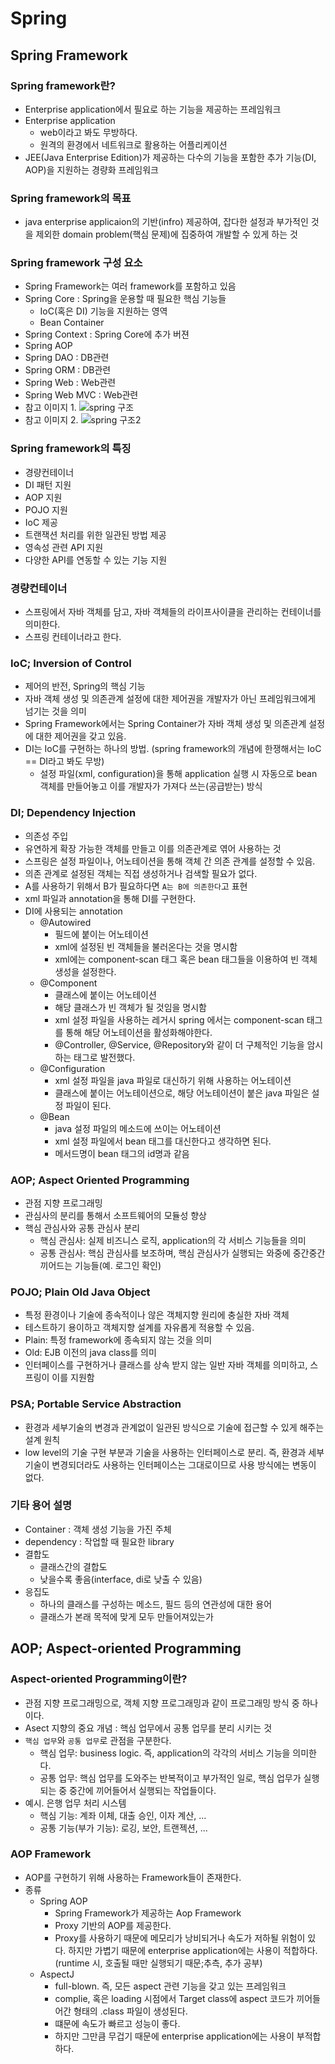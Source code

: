 # Spring

## Spring Framework

### Spring framework란?
- Enterprise application에서 필요로 하는 기능을 제공하는 프레임워크
- Enterprise application
  - web이라고 봐도 무방하다.
  - 원격의 환경에서 네트워크로 활용하는 어플리케이션
- JEE(Java Enterprise Edition)가 제공하는 다수의 기능을 포함한 추가 기능(DI, AOP)을 지원하는 경량화 프레임워크

### Spring framework의 목표
- java enterprise applicaion의 기반(infro) 제공하여, 잡다한 설정과 부가적인 것을 제외한 domain problem(핵심 문제)에 집중하여 개발할 수 있게 하는 것

### Spring framework 구성 요소
- Spring Framework는 여러 framework를 포함하고 있음
- Spring Core : Spring을 운용할 때 필요한 핵심 기능들
  - IoC(혹은 DI) 기능을 지원하는 영역
  - Bean Container
- Spring Context : Spring Core에 추가 버젼
- Spring AOP
- Spring DAO : DB관련
- Spring ORM : DB관련
- Spring Web : Web관련
- Spring Web MVC : Web관련
- 참고 이미지 1.
![spring 구조](https://user-images.githubusercontent.com/103169947/235348301-7f02b9c1-391b-4745-9d3c-707d27c65141.png)
- 참고 이미지 2.
![spring 구조2](https://user-images.githubusercontent.com/103169947/235348496-859d2153-ab4d-4e40-b3b6-496cfe9f50d0.png)

### Spring framework의 특징
- 경량컨테이너
- DI 패턴 지원
- AOP 지원
- POJO 지원
- IoC 제공
- 트랜잭션 처리를 위한 일관된 방법 제공
- 영속성 관련 API 지원
- 다양한 API를 연동할 수 있는 기능 지원

### 경량컨테이너
- 스프링에서 자바 객체를 담고, 자바 객체들의 라이프사이클을 관리하는 컨테이너를 의미한다.
- 스프링 컨테이너라고 한다. 
### IoC; Inversion of Control
- 제어의 반전, Spring의 핵심 기능
- 자바 객체 생성 및 의존관계 설정에 대한 제어권을 개발자가 아닌 프레임워크에게 넘기는 것을 의미
- Spring Framework에서는 Spring Container가 자바 객체 생성 및 의존관계 설정에 대한 제어권을 갖고 있음.
- DI는 IoC를 구현하는 하나의 방법. (spring framework의 개념에 한쟁해서는 IoC == DI라고 봐도 무방)
  - 설정 파일(xml, configuration)을 통해 application 실행 시 자동으로 bean 객체를 만들어놓고 이를 개발자가 가져다 쓰는(공급받는) 방식
### DI; Dependency Injection
- 의존성 주입
- 유연하게 확장 가능한 객체를 만들고 이를 의존관계로 엮어 사용하는 것
- 스프링은 설정 파일이나, 어노테이션을 통해 객체 간 의존 관계를 설정할 수 있음.
- 의존 관계로 설정된 객체는 직접 생성하거나 검색할 필요가 없다.
- A를 사용하기 위해서 B가 필요하다면 `A는 B에 의존한다`고 표현
- xml 파일과 annotation을 통해 DI를 구현한다.
- DI에 사용되는 annotation
  - @Autowired
    - 필드에 붙이는 어노테이션
    - xml에 설정된 빈 객체들을 불러온다는 것을 명시함
    - xml에는 component-scan 태그 혹은 bean 태그들을 이용하여 빈 객체 생성을 설정한다.
  - @Component
    - 클래스에 붙이는 어노테이션
    - 해당 클래스가 빈 객체가 될 것임을 명시함
    - xml 설정 파일을 사용하는 레거시 spring 에서는 component-scan 태그를 통해 해당 어노테이션을 활성화해야한다.
    - @Controller, @Service, @Repository와 같이 더 구체적인 기능을 암시하는 태그로 발전했다.
  - @Configuration
    - xml 설정 파일을 java 파일로 대신하기 위해 사용하는 어노테이션
    - 클래스에 붙이는 어노테이션으로, 해당 어노테이션이 붙은 java 파일은 설정 파일이 된다.
  - @Bean
    - java 설정 파일의 메소드에 쓰이는 어노테이션
    - xml 설정 파일에서 bean 태그를 대신한다고 생각하면 된다.
    - 메서드명이 bean 태그의 id명과 같음
### AOP; Aspect Oriented Programming
- 관점 지향 프로그래밍
- 관심사의 분리를 통해서 소프트웨어의 모듈성 향상
- 핵심 관심사와 공통 관심사 분리
  - 핵심 관심사: 실제 비즈니스 로직, application의 각 서비스 기능들을 의미
  - 공통 관심사: 핵심 관심사를 보조하며, 핵심 관심사가 실행되는 와중에 중간중간 끼어드는 기능들(예. 로그인 확인)
### POJO; Plain Old Java Object
- 특정 환경이나 기술에 종속적이나 않은 객체지향 원리에 충실한 자바 객체
- 테스트하기 용이하고 객체지향 설계를 자유롭게 적용할 수 있음.
- Plain: 특정 framework에 종속되지 않는 것을 의미
- Old: EJB 이전의 java class를 의미
- 인터페이스를 구현하거나 클래스를 상속 받지 않는 일반 자바 객체를 의미하고, 스프링이 이를 지원함
### PSA; Portable Service Abstraction
- 환경과 세부기술의 변경과 관계없이 일관된 방식으로 기술에 접근할 수 있게 해주는 설계 원칙
- low level의 기술 구현 부분과 기술을 사용하는 인터페이스로 분리. 즉, 환경과 세부기술이 변경되더라도 사용하는 인터페이스는 그대로이므로 사용 방식에는 변동이 없다.

### 기타 용어 설명
- Container : 객체 생성 기능을 가진 주체
- dependency : 작업할 때 필요한 library
- 결합도
  - 클래스간의 결합도
  - 낮을수록 좋음(interface, di로 낮출 수 있음)
- 응집도
  - 하나의 클래스를 구성하는 메소드, 필드 등의 연관성에 대한 용어
  - 클래스가 본래 목적에 맞게 모두 만들어져있는가

## AOP; Aspect-oriented Programming

### Aspect-oriented Programming이란?
- 관점 지향 프로그래밍으로, 객체 지향 프로그래밍과 같이 프로그래밍 방식 중 하나이다.
- Asect 지향의 중요 개념 : 핵심 업무에서 공통 업무를 분리 시키는 것
- `핵심 업무`와 `공통 업무`로 관점을 구분한다.
  - 핵심 업무: business logic. 즉, application의 각각의 서비스 기능을 의미한다.
  - 공통 업무: 핵심 업무를 도와주는 반복적이고 부가적인 일로, 핵심 업무가 실행되는 중 중간에 끼어들어서 실행되는 작업들이다.
- 예시. 은행 업무 처리 시스템
  - 핵심 기능: 계좌 이체, 대출 승인, 이자 계산, ...
  - 공통 기능(부가 기능): 로깅, 보안, 트랜젝션, ...

### AOP Framework
- AOP를 구현하기 위해 사용하는 Framework들이 존재한다.
- 종류
  - Spring AOP
    - Spring Framework가 제공하는 Aop Framework
    - Proxy 기반의 AOP를 제공한다.
    - Proxy를 사용하기 때문에 메모리가 낭비되거나 속도가 저하될 위험이 있다. 하지만 가볍기 때문에 enterprise application에는 사용이 적합하다. (runtime 시, 호출될 때만 실행되기 때문;추측, 추가 공부)
  - AspectJ
    - full-blown. 즉, 모든 aspect 관련 기능을 갖고 있는 프레임워크
    - complie, 혹은 loading 시점에서 Target class에 aspect 코드가 끼어들어간 형태의 .class 파일이 생성된다.
    - 떄문에 속도가 빠르고 성능이 좋다.
    - 하지만 그만큼 무겁기 때문에 enterprise application에는 사용이 부적합하다.